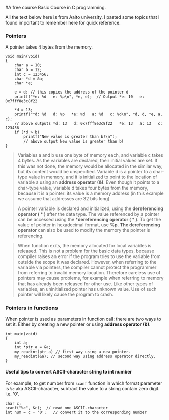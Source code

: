 #A free course Basic Course in C programming.

All the text below here is from Aalto university.
I pasted some topics that I found important to remember here for quick reference.

### Pointers
A pointer takes 4 bytes from the memory.
```
void main(void)
{
    char a = 10;
    char b = 12;
    int c = 123456;
    char *d = &a;
    char *e;

    e = d; // this copies the address of the pointer d
    printf("*e: %d   e: %p\n", *e, e);  // Output *e: 10   e: 0x7fff8e3c8f22
   
    *d = 13;
    printf("*d: %d   d: %p   *e: %d   a: %d   c: %d\n", *d, d, *e, a, c);
    // above outputs *d: 13   d: 0x7fff8e3c8f22   *e: 13   a: 13   c: 123456
    if (*d > b)
        printf("New value is greater than b!\n");
        // above output New value is greater than b!
}
```
>Variables a and b use one byte of memory each, and variable c takes
4 bytes.
As the variables are declared, their initial values are set. If this was not done, the memory would be allocated in the similar way, but its content would be unspecified. Variable d is a pointer to a char-type value in memory, and it is initialized to point to the location of variable a using an **address operator (&)**. Even though it points to a char-type value, variable d takes four bytes from the memory, because it is a pointer: its value is a memory address (in this example we assume that addresses are 32 bits long)
>
>A pointer variable is declared and initialized, using the **dereferencing operator ( * )** after the data type. The value referenced by a pointer can be accessed using the ***dereferencing operator ( * )**.
> To get the value of pointer in hexadecimal format, use **%p**.
>**The dereferencing operator** can also be used to modify the memory the pointer is referencing.

>When function exits, the memory allocated for local variables is released. This is not a problem for the basic data types, because compiler raises an error if the program tries to use the variable from outside the scope it was declared. However, when referring to the variable via pointers, the compiler cannot protect the programmer from referring to invalid memory location. Therefore careless use of pointers may cause problems, for example when referring to memory that has already been released for other use.
>Like other types of variables, an uninitialized pointer has unknown value. Use of such pointer will likely cause the program to crash.


### Pointers in functions

When pointer is used as parameters in function call: there are two ways to set it. Either by
creating a new pointer or using **address operator (&)**.
```
int main(void)
{
    int a;
    int *ptr_a = &a;
    my_readint(ptr_a) // first way using a new pointer.
    my_readint(&a); // second way using address operator directly.
}
```
#### Useful tips to convert ASCII-character string to int number
For example, to get number from `scanf` function in which format parameter 
is `%c` aka ASCII-character, subtract
the value to a string contain zero digit. i.e. '0'.
```
char c;
scanf("%c", &c);  // read one ASCII-character
int num = c - '0';   // convert it to the corresponding number
```